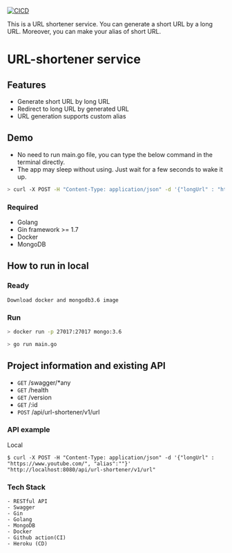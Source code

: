 [![CICD](https://github.com/borischen0203/URL-shortener/actions/workflows/CICD.yml/badge.svg)](https://github.com/borischen0203/URL-shortener/actions/workflows/CICD.yml)

This is a URL shortener service. You can generate a short URL by a long URL.
 Moreover, you can make your alias of short URL.

# URL-shortener service

## Features

- Generate short URL by long URL
- Redirect to long URL by generated URL
- URL generation supports custom alias

## Demo
- No need to run main.go file, you can type the below command in the terminal directly.
- The app may sleep without using. Just wait for a few seconds to wake it up.
```bash
> curl -X POST -H "Content-Type: application/json" -d '{"longUrl" : "https://www.youtube.com/", "alias":""}' "https://short-url-sample.herokuapp.com/api/url-shortener/v1/url"
```



### Required

- Golang
- Gin framework >= 1.7
- Docker
- MongoDB


## How to run in local

### Ready
```
Download docker and mongodb3.6 image
```
### Run
```bash
> docker run -p 27017:27017 mongo:3.6

> go run main.go
```

## Project information and existing API
- `GET`    /swagger/*any
- `GET`    /health
- `GET`    /version
- `GET`    /:id
- `POST`   /api/url-shortener/v1/url

### API example
Local
```
$ curl -X POST -H "Content-Type: application/json" -d '{"longUrl" : "https://www.youtube.com/", "alias":""}' "http://localhost:8080/api/url-shortener/v1/url"
```




### Tech Stack
    - RESTful API
    - Swagger
    - Gin
    - Golang
    - MongoDB
    - Docker
    - Github action(CI)
    - Heroku (CD)

